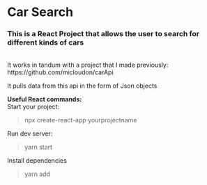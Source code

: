 # Car Search
### This is a React Project that allows the user to search for different kinds of cars      
<br/>
It works in tandum with a project that I made previously:  
https://github.com/micloudon/carApi

It pulls data from this api in the form of Json objects

**Useful React commands:**  
Start your project:
>npx create-react-app yourprojectname  

Run dev server:
>yarn start

Install dependencies
>yarn add
